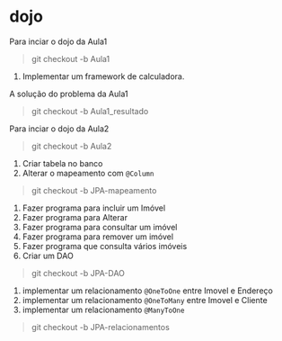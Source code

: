 # dojo


Para inciar o dojo da Aula1
>git checkout -b Aula1

1. Implementar um framework de calculadora.

A solução do problema da Aula1
>git checkout -b Aula1_resultado


Para inciar o dojo da Aula2
>git checkout -b Aula2

1. Criar tabela no banco
2. Alterar o mapeamento com `@Column`

>git checkout -b JPA-mapeamento

1. Fazer programa para incluir um Imóvel
2. Fazer programa para Alterar
3. Fazer programa para consultar um imóvel
4. Fazer programa para remover um imóvel
5. Fazer programa que consulta vários imóveis
6. Criar um DAO

>git checkout -b JPA-DAO

1. implementar um relacionamento ``@OneToOne`` entre Imovel e Endereço 
2. implementar um relacionamento ``@OneToMany`` entre Imovel e Cliente
3. implementar um relacionamento ``@ManyToOne`` 

>git checkout -b JPA-relacionamentos
